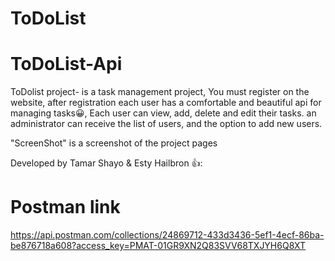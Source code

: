 # ToDoList
# ToDoList-Api
ToDolist project-
is a task management project,
You must register on the website, after registration each user has a comfortable and beautiful api for managing tasks😀,
Each user can view, add, delete and edit their tasks.
an administrator can receive the list of users, and the option to add new users.

"ScreenShot" is a screenshot of the project pages

Developed by Tamar Shayo & Esty Hailbron 👍:
# Postman link
https://api.postman.com/collections/24869712-433d3436-5ef1-4ecf-86ba-be876718a608?access_key=PMAT-01GR9XN2Q83SVV68TXJYH6Q8XT